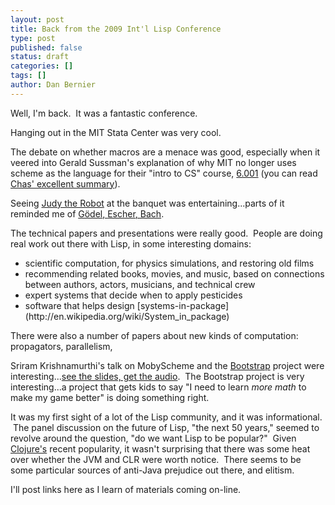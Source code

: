 ```yaml
---
layout: post
title: Back from the 2009 Int'l Lisp Conference
type: post
published: false
status: draft
categories: []
tags: []
author: Dan Bernier
---
```


Well, I'm back.  It was a fantastic conference.

Hanging out in the MIT Stata Center was very cool.  

The debate on whether macros are a menace was good, especially when it veered into Gerald Sussman's explanation of why MIT no longer uses scheme as the language for their "intro to CS" course, [6.001](http://ocw.mit.edu/OcwWeb/Electrical-Engineering-and-Computer-Science/6-001Spring-2005/CourseHome/index.htm) (you can read [Chas' excellent summary](http://blog.snowtide.com/2009/03/24/why-mit-now-uses-python-instead-of-scheme-for-its-undergraduate-cs-program)).

Seeing [Judy the Robot](http://sgouros.com/) at the banquet was entertaining...parts of it reminded me of _<span style="font-style:normal;">[Gödel](http://www.amazon.com/gp/product/0465026567?ie=UTF8&tag=invisblock-20&link_code=as3&camp=211189&creative=373489&creativeASIN=0465026567)</span>_[, ](http://www.amazon.com/gp/product/0465026567?ie=UTF8&tag=invisblock-20&link_code=as3&camp=211189&creative=373489&creativeASIN=0465026567)_<span style="font-style:normal;">[Escher](http://www.amazon.com/gp/product/0465026567?ie=UTF8&tag=invisblock-20&link_code=as3&camp=211189&creative=373489&creativeASIN=0465026567)</span>_[, Bach](http://www.amazon.com/gp/product/0465026567?ie=UTF8&tag=invisblock-20&link_code=as3&camp=211189&creative=373489&creativeASIN=0465026567).

The technical papers and presentations were really good.  People are doing real work out there with Lisp, in some interesting domains:
<ul>
<li>scientific computation, for physics simulations, and restoring old films</li>
<li>recommending related books, movies, and music, based on connections between authors, actors, musicians, and technical crew</li>
<li>expert systems that decide when to apply pesticides</li>
<li>software that helps design [systems-in-package](http://en.wikipedia.org/wiki/System_in_package)</li>
</ul>

There were also a number of papers about new kinds of computation: propagators, parallelism, 

Sriram Krishnamurthi's talk on MobyScheme and the [Bootstrap](http://www.bootstrapworld.org/) project were interesting...[see the slides, get the audio](http://www.cs.brown.edu/~sk/Publications/Talks/Moby-Bootstrap/).  The Bootstrap project is very interesting...a project that gets kids to say "I need to learn _more math_ to make my game better" is doing something right.

It was my first sight of a lot of the Lisp community, and it was informational.  The panel discussion on the future of Lisp, "the next 50 years," seemed to revolve around the question, "do we want Lisp to be popular?"  Given [Clojure's](http://clojure.org) recent popularity, it wasn't surprising that there was some heat over whether the JVM and CLR were worth notice.  There seems to be some particular sources of anti-Java prejudice out there, and elitism.

I'll post links here as I learn of materials coming on-line.
